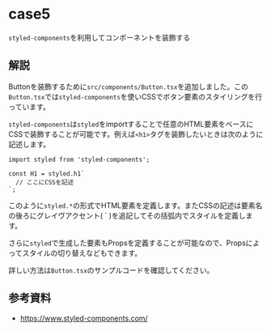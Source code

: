 # case5

`styled-components`を利用してコンポーネントを装飾する

## 解説

Buttonを装飾するために`src/components/Button.tsx`を追加しました。この`Button.tsx`では`styled-components`を使いCSSでボタン要素のスタイリングを行っています。

`styled-components`は`styled`をimportすることで任意のHTML要素をベースにCSSで装飾することが可能です。例えば`<h1>`タグを装飾したいときは次のように記述します。

```tsx
import styled from 'styled-components';

const H1 = styled.h1`
  // ここにCSSを記述
`;
```

このように`styled.*`の形式でHTML要素を定義します。またCSSの記述は要素名の後ろにグレイヴアクセント( \` )を追記してその括弧内でスタイルを定義します。

さらに`styled`で生成した要素もPropsを定義することが可能なので、Propsによってスタイルの切り替えなどもできます。

詳しい方法は`Button.tsx`のサンプルコードを確認してください。

## 参考資料

- https://www.styled-components.com/
